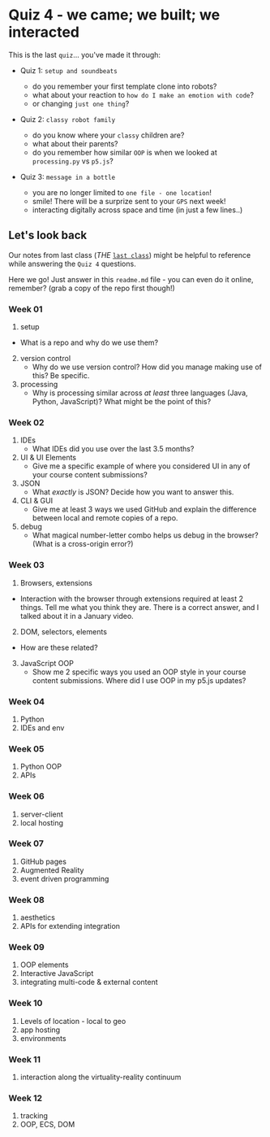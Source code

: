 # Quiz 4 - we came; we built; we interacted

This is the last `quiz`... you've made it through:

- Quiz 1: `setup and soundbeats`
	- do you remember your first template clone into robots?
  - what about your reaction to `how do I make an emotion with code`? 
  - or changing `just one thing`?

- Quiz 2: `classy robot family`
	- do you know where your `classy` children are?
	- what about their parents? 
	- do you remember how similar `OOP` is when we looked at `processing.py` vs `p5.js`?

- Quiz 3: `message in a bottle`
  - you are no longer limited to `one file - one location`!
  - smile! There will be a surprize sent to your `GPS` next week!
  - interacting digitally across space and time (in just a few lines..)

## Let's look back

Our notes from last class (_THE_ [`last class`](last-class.md)) might be helpful to reference while answering the `Quiz 4` questions.

Here we go! Just answer in this `readme.md` file - you can even do it online, remember? (grab a copy of the repo first though!)

### Week 01

1. setup
  - What is a repo and why do we use them?
2. version control
   - Why do we use version control? How did you manage making use of this? Be specific.
3. processing
   - Why is processing similar across _at least_ three languages (Java, Python, JavaScript)? What might be the point of this?

### Week 02

1. IDEs
   - What IDEs did you use over the last 3.5 months?
2. UI & UI Elements
   - Give me a specific example of where you considered UI in any of your course content submissions?
3. JSON
   - What _exactly_ is JSON? Decide how you want to answer this.
4. CLI & GUI
   - Give me at least 3 ways we used GitHub and explain the difference between local and remote copies of a repo.
5. debug
   - What magical number-letter combo helps us debug in the browser? (What is a cross-origin error?) 

### Week 03

1. Browsers, extensions
  - Interaction with the browser through extensions required at least 2 things. Tell me what you think they are. There is a correct answer, and I talked about it in a January video.
2. DOM, selectors, elements
  - How are these related? 

3. JavaScript OOP
   - Show me 2 specific ways you used an OOP style in your course content submissions. Where did I use OOP in my p5.js updates?

### Week 04

1. Python
2. IDEs and env

### Week 05

1. Python OOP
2. APIs

### Week 06

1. server-client
2. local hosting

### Week 07

1. GitHub pages
2. Augmented Reality
3. event driven programming

### Week 08

1. aesthetics
2. APIs for extending integration

### Week 09

1. OOP elements
2. Interactive JavaScript
3. integrating multi-code & external content

### Week 10

1. Levels of location - local to geo
2. app hosting
3. environments

### Week 11

1. interaction along the virtuality-reality continuum

### Week 12

1. tracking
2. OOP, ECS, DOM
